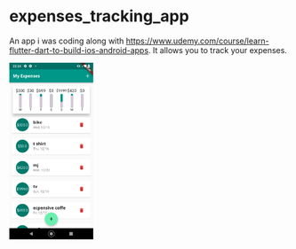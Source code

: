 # expenses_tracking_app

An app i was coding along with https://www.udemy.com/course/learn-flutter-dart-to-build-ios-android-apps. It allows you to track your expenses.


<img src="assets/images/giii.png" width = 30%/>
